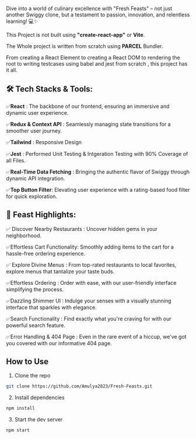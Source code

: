 Dive into a world of culinary excellence with "Fresh Feasts" – not just another Swiggy clone, but a testament to passion, innovation, and relentless learning! 💻✨

This Project is not built using **"create-react-app"** or **Vite**.

The Whole project is written from scratch using **PARCEL** Bundler.

From creating a React Element to creating a React DOM to rendering the root to writing testcases using babel and jest from scratch , this project has it all.


## 🛠 Tech Stacks & Tools:

✅**React** : The backbone of our frontend, ensuring an immersive and dynamic user experience.

✅**Redux & Context API** : Seamlessly managing state transitions for a smoother user journey.

✅**Tailwind** : Responsive Design

✅**Jest** : Performed Unit Testing & Intgeration Testing with 90% Coverage of all Files.

✅**Real-Time Data Fetching** : Bringing the authentic flavor of Swiggy through dynamic API integration.

✅**Top Button Filter**: Elevating user experience with a rating-based food filter for quick exploration.


## 🌟 Feast Highlights:

✅ Discover Nearby Restaurants : Uncover hidden gems in your neighborhood.

✅Effortless Cart Functionality: Smoothly adding items to the cart for a hassle-free ordering experience.

✅ Explore Divine Menus : From top-rated restaurants to local favorites, explore menus that tantalize your taste buds.

✅Effortless Ordering : Order with ease, with our user-friendly interface simplifying the process.

✅Dazzling Shimmer UI : Indulge your senses with a visually stunning interface that sparkles with elegance.

✅Search Functionality : Find exactly what you're craving for with our powerful search feature.

✅Error Handling & 404 Page : Even in the rare event of a hiccup, we've got you covered with our informative 404 page.

## How to Use

1. Clone the repo

```bash
git clone https://github.com/Amulya2823/Fresh-Feasts.git
```

2. Install dependencies

```bash
npm install
```

3. Start the dev server

```bash
npm start
```